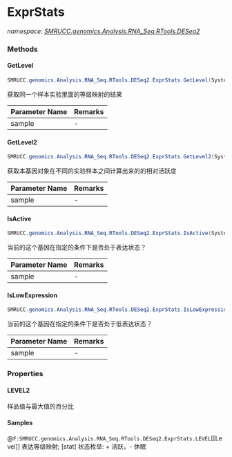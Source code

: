﻿# ExprStats
_namespace: [SMRUCC.genomics.Analysis.RNA_Seq.RTools.DESeq2](./index.md)_





### Methods

#### GetLevel
```csharp
SMRUCC.genomics.Analysis.RNA_Seq.RTools.DESeq2.ExprStats.GetLevel(System.String)
```
获取同一个样本实验里面的等级映射的结果

|Parameter Name|Remarks|
|--------------|-------|
|sample|-|


#### GetLevel2
```csharp
SMRUCC.genomics.Analysis.RNA_Seq.RTools.DESeq2.ExprStats.GetLevel2(System.String)
```
获取本基因对象在不同的实验样本之间计算出来的的相对活跃度

|Parameter Name|Remarks|
|--------------|-------|
|sample|-|


#### IsActive
```csharp
SMRUCC.genomics.Analysis.RNA_Seq.RTools.DESeq2.ExprStats.IsActive(System.String)
```
当前的这个基因在指定的条件下是否处于表达状态？

|Parameter Name|Remarks|
|--------------|-------|
|sample|-|


#### IsLowExpression
```csharp
SMRUCC.genomics.Analysis.RNA_Seq.RTools.DESeq2.ExprStats.IsLowExpression(System.String)
```
当前的这个基因在指定的条件下是否处于低表达状态？

|Parameter Name|Remarks|
|--------------|-------|
|sample|-|



### Properties

#### LEVEL2
样品值与最大值的百分比
#### Samples
@``F:SMRUCC.genomics.Analysis.RNA_Seq.RTools.DESeq2.ExprStats.LEVEL``[[Level]] 表达等级映射;
 [stat] 状态枚举: + 活跃，- 休眠
